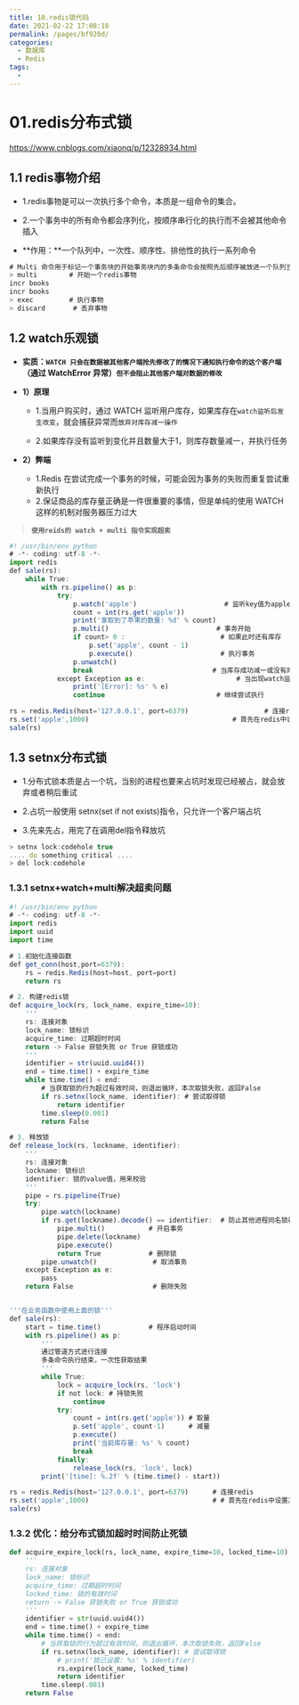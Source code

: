 ```yaml
---
title: 10.redis锁代码
date: 2021-02-22 17:08:18
permalink: /pages/bf920d/
categories:
  - 数据库
  - Redis
tags:
  - 
---
```

# 01.redis分布式锁

https://www.cnblogs.com/xiaonq/p/12328934.html

## 1.1 redis事物介绍

- 1.redis事物是可以一次执行多个命令，本质是一组命令的集合。

- 2.一个事务中的所有命令都会序列化，按顺序串行化的执行而不会被其他命令插入

- **作用：**一个队列中，一次性、顺序性、排他性的执行一系列命令 

```javascript
# Multi 命令用于标记一个事务块的开始事务块内的多条命令会按照先后顺序被放进一个队列当中，最后由 EXEC 命令原子性( atomic )地执行
> multi        # 开始一个redis事物
incr books
incr books
> exec         # 执行事物
> discard       # 丢弃事物
```

## 1.2 watch乐观锁

- **实质：`WATCH 只会在数据被其他客户端抢先修改了的情况下通知执行命令的这个客户端`（通过 WatchError 异常）`但不会阻止其他客户端对数据的修改`**

- **1）原理**

  - 1.当用户购买时，通过 WATCH 监听用户库存，如果库存在`watch监听后发生改变`，就会捕获异常而`放弃对库存减一操作`

  - 2.如果库存没有监听到变化并且数量大于1，则库存数量减一，并执行任务

- **2）弊端**
  - 1.Redis 在尝试完成一个事务的时候，可能会因为事务的失败而重复尝试重新执行
  - 2.保证商品的库存量正确是一件很重要的事情，但是单纯的使用 WATCH 这样的机制对服务器压力过大

> **`使用reids的 watch + multi 指令实现超卖`**

```javascript
#! /usr/bin/env python
# -*- coding: utf-8 -*-
import redis
def sale(rs):
    while True:
        with rs.pipeline() as p:
            try:
                p.watch('apple')                      # 监听key值为apple的数据数量改变
                count = int(rs.get('apple'))
                print('拿取到了苹果的数量: %d' % count)
                p.multi()                           # 事务开始
                if count> 0 :                        # 如果此时还有库存
                    p.set('apple', count - 1)
                    p.execute()                      # 执行事务
                p.unwatch()
                break                              # 当库存成功减一或没有库存时跳出执行循环
            except Exception as e:                       # 当出现watch监听值出现修改时，WatchError异常抛出
                print('[Error]: %s' % e)
                continue                            # 继续尝试执行

rs = redis.Redis(host='127.0.0.1', port=6379)                   # 连接redis
rs.set('apple',1000)                                    # 首先在redis中设置某商品apple 对应数量value值为1000
sale(rs)
```

## 1.3 setnx分布式锁

- 1.分布式锁本质是占一个坑，当别的进程也要来占坑时发现已经被占，就会放弃或者稍后重试

- 2.占坑一般使用 setnx(set if not exists)指令，只允许一个客户端占坑

- 3.先来先占，用完了在调用del指令释放坑

```javascript
> setnx lock:codehole true
.... do something critical ....
> del lock:codehole
```

### 1.3.1 setnx+watch+multi解决超卖问题

```javascript
#! /usr/bin/env python
# -*- coding: utf-8 -*-
import redis
import uuid
import time

# 1.初始化连接函数
def get_conn(host,port=6379):
    rs = redis.Redis(host=host, port=port)
    return rs

# 2. 构建redis锁
def acquire_lock(rs, lock_name, expire_time=10):
    '''
    rs: 连接对象
    lock_name: 锁标识
    acquire_time: 过期超时时间
    return -> False 获锁失败 or True 获锁成功
    '''
    identifier = str(uuid.uuid4())
    end = time.time() + expire_time
    while time.time() < end:
        # 当获取锁的行为超过有效时间，则退出循环，本次取锁失败，返回False
        if rs.setnx(lock_name, identifier): # 尝试取得锁
            return identifier
        time.sleep(0.001)
        return False

# 3. 释放锁
def release_lock(rs, lockname, identifier):
    '''
    rs: 连接对象
    lockname: 锁标识
    identifier: 锁的value值，用来校验
    '''
    pipe = rs.pipeline(True)
    try:
        pipe.watch(lockname)
        if rs.get(lockname).decode() == identifier:  # 防止其他进程同名锁被误删
            pipe.multi()           # 开启事务
            pipe.delete(lockname)
            pipe.execute()
            return True            # 删除锁
        pipe.unwatch()              # 取消事务
    except Exception as e:
        pass
    return False                    # 删除失败


'''在业务函数中使用上面的锁'''
def sale(rs):
    start = time.time()            # 程序启动时间
    with rs.pipeline() as p:
        '''
        通过管道方式进行连接
        多条命令执行结束，一次性获取结果
        '''
        while True:
            lock = acquire_lock(rs, 'lock')
            if not lock: # 持锁失败
                continue
            try:
                count = int(rs.get('apple')) # 取量
                p.set('apple', count-1)      # 减量
                p.execute()
                print('当前库存量: %s' % count)
                break
            finally:
                release_lock(rs, 'lock', lock)
        print('[time]: %.2f' % (time.time() - start))

rs = redis.Redis(host='127.0.0.1', port=6379)      # 连接redis
rs.set('apple',1000)                               # # 首先在redis中设置某商品apple 对应数量value值为1000
sale(rs)
```

### 1.3.2 优化：给分布式锁加超时时间防止死锁

```python
def acquire_expire_lock(rs, lock_name, expire_time=10, locked_time=10):
    '''
    rs: 连接对象
    lock_name: 锁标识
    acquire_time: 过期超时时间
    locked_time: 锁的有效时间
    return -> False 获锁失败 or True 获锁成功
    '''
    identifier = str(uuid.uuid4())
    end = time.time() + expire_time
    while time.time() < end:
        # 当获取锁的行为超过有效时间，则退出循环，本次取锁失败，返回False
        if rs.setnx(lock_name, identifier): # 尝试取得锁
            # print('锁已设置: %s' % identifier)
            rs.expire(lock_name, locked_time)
            return identifier
        time.sleep(.001)
    return False
```


